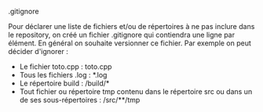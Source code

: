 .gitignore

Pour déclarer une liste de fichiers et/ou de répertoires à ne pas inclure dans le repository, on créé un fichier .gitignore qui contiendra une ligne par élément. En général on souhaite versionner ce fichier. Par exemple on peut décider d'ignorer :

- Le fichier toto.cpp : toto.cpp
- Tous les fichiers .log : *.log
- Le répertoire build : /build/*
- Tout fichier ou répertoire tmp contenu dans le répertoire src ou dans un de ses sous-répertoires : /src/**/tmp
